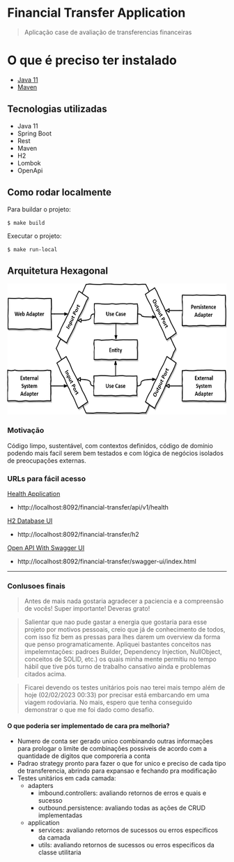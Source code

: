 # Financial Transfer Application

> Aplicação case de avaliação de transferencias financeiras

# O que é preciso ter instalado

* [Java 11](https://www.oracle.com/java/technologies/downloads/#java11)
* [Maven](https://maven.apache.org/download.cgi)

## Tecnologias utilizadas

* Java 11
* Spring Boot
* Rest
* Maven
* H2
* Lombok
* OpenApi

## Como rodar localmente

Para buildar o projeto:

```
$ make build
```

Executar o projeto:

```
$ make run-local
```

## Arquitetura Hexagonal

<img src="docs/hexagonal-architecture.png" width="600" height="300">

### Motivação

Código limpo, sustentável, com contextos definidos, código de domínio podendo mais facil serem bem testados e com lógica
de negócios isolados de preocupações externas.

### URLs para fácil acesso

<u>Health Application</u>

- http://localhost:8092/financial-transfer/api/v1/health

<u>H2 Database UI</u>

- http://localhost:8092/financial-transfer/h2

<u>Open API With Swagger UI</u>

- http://localhost:8092/financial-transfer/swagger-ui/index.html

---

### Conlusoes finais

> Antes de mais nada gostaria agradecer a paciencia e a compreensão de vocês! Super importante! Deveras grato!

> Salientar que nao pude gastar a energia que gostaria para esse projeto por motivos pessoais, 
> creio que já de conhecimento de todos, com isso fiz bem as pressas para lhes darem um overview da forma que 
> penso programaticamente. Apliquei bastantes conceitos nas impelemntações: padroes Builder, Dependency Injection, 
> NullObject, conceitos de SOLID, etc.) os quais minha mente permitiu no tempo hábil que tive pós turno de 
> trabalho cansativo ainda e problemas citados acima.

> Ficarei devendo os testes unitários pois nao terei mais tempo além de hoje (02/02/2023 00:33) por precisar 
> está embarcando em uma viagem rodoviaria. No mais, espero que tenha conseguido demonstrar o que me foi dado como desafio.

#### O que poderia ser implementado de cara pra melhoria?
- Numero de conta ser gerado unico combinando outras informações para prologar o limite de combinações possiveis de acordo com a quantidade de digitos que comporeria a conta 
- Padrao strategy pronto para fazer o que for unico e preciso de cada tipo de transferencia, abrindo para expansao e fechando pra modificação
- Testes unitários em cada camada:
  - adapters
    - imbound.controllers: avaliando retornos de erros e quais e sucesso 
    - outbound.persistence: avaliando todas as ações de CRUD implementadas
  - application
    - services: avaliando retornos de sucessos ou erros especificos da camada
    - utils: avaliando retornos de sucessos ou erros especificos da classe utilitaria
